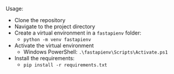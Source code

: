Usage:
- Clone the repository
- Navigate to the project directory
- Create a virtual environment in a `fastapienv` folder:
  - `python -m venv fastapienv`
- Activate the virtual environment
  - Windows PowerShell: `.\fastapienv\Scripts\Activate.ps1`
- Install the requirements:
  - `pip install -r requirements.txt`